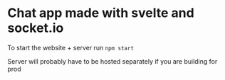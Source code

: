 # Chat app made with svelte and socket.io

To start the website + server run `npm start`

Server will probably have to be hosted separately if you are building for prod 
